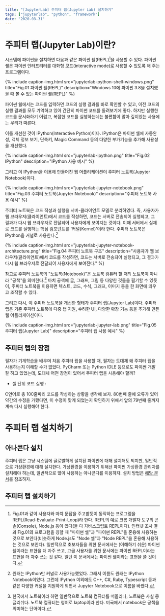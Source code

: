 ```yaml
---
title: "[JupyterLab] 주피터 랩(Jupyter Lab) 설치하기"
tags: ["jupyterlab", "python", "framework"]
date: "2020-08-31"
---
```


# 주피터 랩(Jupyter Lab)이란?

시스템에 파이썬을 설치하면 다음과 같은 파이썬 쉘(REPL)[^1]을 사용할 수 있다. 파이썬 쉘은 파이썬 인터프리터를 대화형 모드(interactive mode)로 사용할 수 있도록 해 주는 프로그램이다.

[^1]: Fig.01과 같이 사용자와 마치 문답을 주고받듯이 동작하는 프로그램을 REPL(Read-Evaluate-Print-Loop)라 한다. REPL의 예로 크롬 개발자 도구의 콘솔(Console), Node.js 등이 있다(둘 다 자바스크립트 REPL이다). 인터넷 조사 결과 Fig.01의 프로그램을 칭할 때 "파이썬 쉘"과 "파이썬 REPL"을 혼용해 사용하는 것으로 보인다(비슷하게 Node.js도 "Node 쉘"과 "Node REPL"을 혼용해 사용하는 것으로 보인다). 일반적으로 초보자들을 위한 문서에서는 (이해하기 쉬운) 파이썬 쉘이라는 표현을 더 자주 쓰고, 고급 사용자를 위한 문서에는 파이썬 REPL이라는 표현을 더 자주 쓰는 것 같다. 일단 이 문서에서는 파이썬 쉘이라는 표현을 쓸 것이다.

{% include caption-img.html src="jupyterlab-python-shell-windows.png" title="Fig.01 파이썬 쉘(REPL)" description="Windows 10에 파이썬 3.8을 설치했을 때 볼 수 있는 파이썬 쉘(REPL)" %}

파이썬 쉘에서는 코드를 입력하면 코드의 실행 결과를 바로 확인할 수 있고, 이전 코드의 실행 결과를 모두 기억하고 있어 간단히 파이썬 코드를 돌려보기에 좋다. 하지만 실행한 코드를 문서화하기 어렵고, 복잡한 코드를 실행하는데는 불편함이 많아 깊이있는 사용에는 무리가 따른다.

이를 개선한 것이 IPython(Interactive Python)이다. IPython은 파이썬 쉘에 자동완성, 객체 정보 보기, 단축키, Magic Command 등의 다양한 부가기능을 추가해 사용성을 개선했다.

{% include caption-img.html src="jupyterlab-ipython.png" title="Fig.02 IPython" description="IPython 사용 예시" %}

그리고 이 IPython을 이용해 만들어진 웹 어플리케이션이 주피터 노트북(Jupyter Notebook)이다.

{% include caption-img.html src="jupyterlab-jupyter-notebook.png" title="Fig.03 주피터 노트북(Jupyter Notebook)" description="주피터 노트북 사용 예시" %}

주피터 노트북은 코드 작성과 실행을 서버-클라이언트 모델로 분리하였다. 즉, 사용자가 웹 브라우저(클라이언트)에서 코드를 작성하면, 코드는 서버로 전송되어 실행되고, 그 결과가 다시 웹 브라우저로 전달되어 사용자에게 보여지는 것이다. 이때 서버에서 실제로 코드를 실행하는 핵심 컴포넌트를 '커널(Kernel)'이라 한다. 주피터 노트북은 IPython을 커널로 사용한다.[^2]

[^2]: 원래는 IPython만 커널로 사용가능했었다. 그래서 이름도 원래는 IPython Notebook이었다. 그런데 IPython 이외에도 C++, C#, Ruby, Typescript 등과 같은 다양한 커널을 지원하게 되면서 Jupyter Notebook으로 이름을 바꿨다.

{% include caption-img.html src="jupyterlab-jupyter-notebook-architecture.png" title="Fig.04 주피터 노트북 구조" description="사용자가 웹 브라우저(클라이언트)에서 코드를 작성하면, 코드는 서버로 전송되어 실행되고, 그 결과가 다시 웹 브라우저로 전달되어 사용자에게 보여진다." %}

참고로 주피터 노트북의 "노트북(Notebook)"은 노트북 컴퓨터 할 때의 노트북이 아니라 "공책"을 의미한다.[^3] 마치 공책에 글, 그래프, 그림 등 다양한 것들을 필기할 수 있듯이, 주피터 노트북을 이용하면 텍스트, 코드, 수식, 그래프, 이미지 등을 한 화면에 띄우고 조작할 수 있다.

[^3]: 한국에서 노트북이라 하면 일반적으로 노트북 컴퓨터를 떠올리나, 노트북은 사실 콩글리쉬다. 노트북 컴퓨터는 영어로 laptop이라 한다. 미국에서 notebook은 공책을 의미하는 단어이다.

그리고 다시, 이 주피터 노트북을 개선한 형태가 주피터 랩(Jupyter Lab)이다. 주피터 랩은 기존 주피터 노트북에 다중 탭 지원, 수려한 UI, 다양한 확장 기능 등을 추가해 만든 웹 어플리케이션이다.

{% include caption-img.html src="jupyterlab-jupyter-lab.png" title="Fig.05 주피터 랩(Jupyter Lab)" description="주피터 랩 사용 예시" %}

## 주피터 랩의 장점

필자가 기계학습을 배우며 처음 주피터 랩을 사용할 때, 필자는 도대체 왜 주피터 랩을 사용하는지 이해할 수가 없었다. PyCharm 또는 Python IDLE 등으로도 파이썬 개발 잘 하고 있었는데, 도대체 어떤 장점이 있어서 주피터 랩을 사용해야 할까?

- 셀 단위 코드 실행 : 

C언어로 총 100줄짜리 코드를 작성하는 상황을 생각해 보자. 80번째 줄에 오류가 있어 약간의 수정을 가했다면, 이 수정이 맞게 되었는지 확인하기 위해서 앞의 79번쨰 줄까지 계속 다시 실행해야 한다. 

# 주피터 랩 설치하기

## 아나콘다 설치

주피터 랩은 그냥 시스템에 글로벌하게 설치된 파이썬에 대해 설치해도 되지만, 일반적으로 가상환경에 대해 설치한다. 가상환경을 이용하기 위해선 파이썬 가상환경 관리자를 설치해야 하는데, 일반적으로 많이 사용하는 아나콘다를 이용하자. 설치 방법은 [해당 문서](/etc/anaconda)를 참조하자.

## 주피터 랩 설치하기

